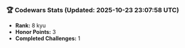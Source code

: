### 🏆 Codewars Stats (Updated: 2025-10-23 23:07:58 UTC)

- **Rank:** 8 kyu
- **Honor Points:** 3
- **Completed Challenges:** 1
